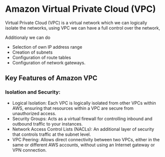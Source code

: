 # Amazon Virtual Private Cloud (VPC)

Virtual Private Cloud (VPC) is a virtual network which we can logically isolate the networks, using VPC we can have a full control over the network,

Additionaly we can do 
- Selection of own IP address range
- Creation of subnets
- Configuration of route tables
- Configuration of network gateways.

## Key Features of Amazon VPC

### **Isolation and Security:**

- Logical Isolation: Each VPC is logically isolated from other VPCs within AWS, ensuring that resources within a VPC are secure from unauthorized access.
- Security Groups: Acts as a virtual firewall for controlling inbound and outbound traffic to your instances.
- Network Access Control Lists (NACLs): An additional layer of security that controls traffic at the subnet level.
- VPC Peering: Allows direct connectivity between two VPCs, either in the same or different AWS accounts, without using an Internet gateway or VPN connection.
